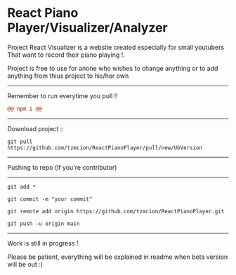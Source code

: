# React Piano Player/Visualizer/Analyzer

Project React Visualizer is a website created especially for small youtubers
That want to record their piano playing !.

Project is free to use for anone who wishes to change anything or to add anything from thius project to his/her own

------------
Remember to run everytime you pull !!

```diff
@@ npm i @@
```

---------

Download project ::

```
git pull https://github.com/tzmcion/ReactPianoPlayer/pull/new/UbVersion
```

-------

Pushing to repo (if you're contributor)

----
```
git add *

git commit -m "your commit"

git remote add origin https://github.com/tzmcion/ReactPianoPlayer.git

git push -u origin main
```


-------

Work is still in progress !

Please be patient, everything will be explained in readme when beta version will be out :)
